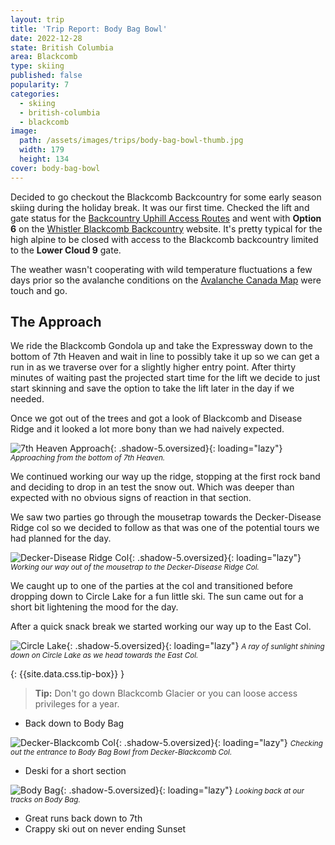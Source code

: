 ```yaml
---
layout: trip
title: 'Trip Report: Body Bag Bowl'
date: 2022-12-28
state: British Columbia
area: Blackcomb
type: skiing
published: false
popularity: 7
categories:
  - skiing
  - british-columbia
  - blackcomb
image:
  path: /assets/images/trips/body-bag-bowl-thumb.jpg
  width: 179
  height: 134
cover: body-bag-bowl
---
```


Decided to go checkout the Blackcomb Backcountry for some early season skiing during the holiday break.
It was our first time.
Checked the lift and gate status for the [Backcountry Uphill Access Routes](https://www.whistlerblackcomb.com/the-mountain/mountain-conditions/terrain-and-lift-status.aspx) and went with **Option 6** on the [Whistler Blackcomb Backcountry](https://www.whistlerblackcomb.com/the-mountain/about-the-mountain/backcountry.aspx) website.
It's pretty typical for the high alpine to be closed with access to the Blackcomb backcountry limited to the **Lower Cloud 9** gate.

The weather wasn't cooperating with wild temperature fluctuations a few days prior so the avalanche conditions on the [Avalanche Canada Map](https://www.avalanche.ca/map) were touch and go.

## The Approach

We ride the Blackcomb Gondola up and take the Expressway down to the bottom of 7th Heaven and wait in line to possibly take it up so we can get a run in as we traverse over for a slightly higher entry point.
After thirty minutes of waiting past the projected start time for the lift we decide to just start skinning and save the option to take the lift later in the day if we needed.

Once we got out of the trees and got a look of Blackcomb and Disease Ridge and it looked a lot more bony than we had naively expected.

![7th Heaven Approach](/assets/images/trips/7th-heaven-approach.jpg "7th Heaven Approach"){: .shadow-5.oversized}{: loading="lazy"} <small><i>Approaching from the bottom of 7th Heaven.</i></small>

We continued working our way up the ridge, stopping at the first rock band and deciding to drop in an test the snow out. Which was deeper than expected with no obvious signs of reaction in that section.

We saw two parties go through the mousetrap towards the Decker-Disease Ridge col so we decided to follow as that was one of the potential tours we had planned for the day.

![Decker-Disease Ridge Col](/assets/images/trips/decker-desease-ridge-col.jpg "Decker-Disease Ridge Col"){: .shadow-5.oversized}{: loading="lazy"} <small><i>Working our way out of the mousetrap to the Decker-Disease Ridge Col.</i></small>

We caught up to one of the parties at the col and transitioned before dropping down to Circle Lake for a fun little ski.
The sun came out for a short bit lightening the mood for the day.

After a quick snack break we started working our way up to the East Col.

![Circle Lake](/assets/images/trips/circle-lake.jpg "Circle Lake"){: .shadow-5.oversized}{: loading="lazy"} <small><i>A ray of sunlight shining down on Circle Lake as we head towards the East Col.</i></small>

{: {{site.data.css.tip-box}} }
> **Tip:** Don't go down Blackcomb Glacier or you can loose access privileges for a year.

- Back down to Body Bag

![Decker-Blackcomb Col](/assets/images/trips/decker-blackcomb-col.jpg "Decker-Blackcomb Col"){: .shadow-5.oversized}{: loading="lazy"} <small><i>Checking out the entrance to Body Bag Bowl from Decker-Blackcomb Col.</i></small>

- Deski for a short section

![Body Bag](/assets/images/trips/body-bag.jpg "Body Bag"){: .shadow-5.oversized}{: loading="lazy"} <small><i>Looking back at our tracks on Body Bag.</i></small>

- Great runs back down to 7th
- Crappy ski out on never ending Sunset
